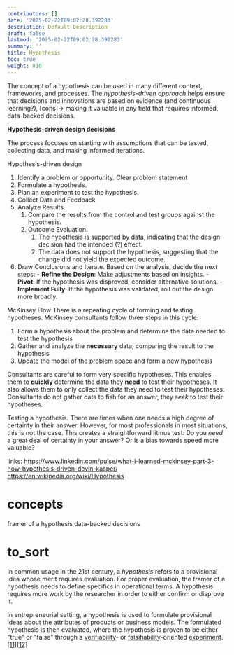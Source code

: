 ```yaml
---
contributors: []
date: '2025-02-22T09:02:28.392283'
description: Default Description
draft: false
lastmod: '2025-02-22T09:02:28.392283'
summary: ''
title: Hypothesis
toc: true
weight: 810
---
```

The concept of a hypothesis can be used in many different context, frameworks, and processes. The *hypothesis-driven approach* helps ensure that decisions and innovations are based on evidence (and continuous learning?), [cons]-> making it valuable in any field that requires informed, data-backed decisions.

**Hypothesis-driven design decisions**

The process focuses on starting with assumptions that can be tested, collecting data, and making informed iterations.


Hypothesis-driven design

1. Identify a problem or opportunity. Clear problem statement
2. Formulate a hypothesis. 
3. Plan an experiment to test the hypothesis.
4. Collect Data and Feedback
5. Analyze Results. 
	1. Compare the results from the control and test groups against the hypothesis.
	2. Outcome Evaluation. 
		1. The hypothesis is supported by data, indicating that the design decision had the intended (?) effect.
		2. The data does not support the hypothesis, suggesting that the change did not yield the expected outcome.
6. Draw Conclusions and Iterate. Based on the analysis, decide the next steps:
		- **Refine the Design**: Make adjustments based on insights.
		- **Pivot**: If the hypothesis was disproved, consider alternative solutions.
		- **Implement Fully**: If the hypothesis was validated, roll out the design more broadly.


McKinsey Flow
There is a repeating cycle of forming and testing hypotheses. McKinsey consultants follow three steps in this cycle:
1. Form a hypothesis about the problem and determine the data needed to test the hypothesis
2. Gather and analyze the **necessary** data, comparing the result to the hypothesis
3. Update the model of the problem space and form a new hypothesis

Consultants are careful to form very specific hypotheses. This enables them to **quickly** determine the data they **need** to test their hypotheses. It also allows them to only collect the data they need to test their hypotheses. Consultants do not gather data to fish for an answer, they *seek* to test their hypotheses.

Testing a hypothesis. There are times when one needs a high degree of certainty in their answer. However, for most professionals in most situations, this is not the case. This creates a straightforward litmus test: Do you *need* a great deal of certainty in your answer? Or is a bias towards speed more valuable?




links:
https://www.linkedin.com/pulse/what-i-learned-mckinsey-part-3-how-hypothesis-driven-devin-kasper/
https://en.wikipedia.org/wiki/Hypothesis

# concepts

framer of a hypothesis
data-backed decisions

# to_sort

In common usage in the 21st century, a _hypothesis_ refers to a provisional idea whose merit requires evaluation. For proper evaluation, the framer of a hypothesis needs to define specifics in operational terms. A hypothesis requires more work by the researcher in order to either confirm or disprove it.

In entrepreneurial setting, a hypothesis is used to formulate provisional ideas about the attributes of products or business models. The formulated hypothesis is then evaluated, where the hypothesis is proven to be either "true" or "false" through a [verifiability](https://en.wikipedia.org/wiki/Authentication "Authentication")- or [falsifiability](https://en.wikipedia.org/wiki/Falsifiability "Falsifiability")-oriented [experiment](https://en.wikipedia.org/wiki/Experiment "Experiment").[[11]](https://en.wikipedia.org/wiki/Hypothesis#cite_note-11)[[12]](https://en.wikipedia.org/wiki/Hypothesis#cite_note-12)